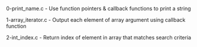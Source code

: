 0-print_name.c - Use function pointers & callback functions to print a string

1-array_iterator.c - Output each element of array argument using callback function

2-int_index.c - Return index of element in array that matches search criteria



